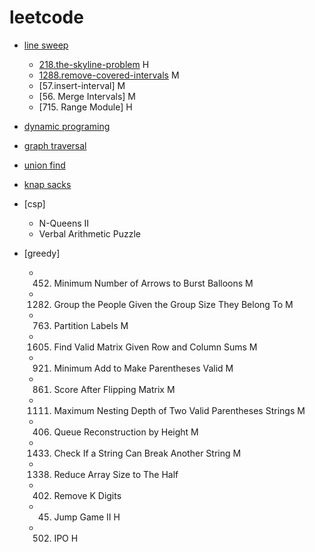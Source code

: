 # leetcode

- [line sweep](./line-sweep/note.md)
    - [218.the-skyline-problem]() H
    - [1288.remove-covered-intervals]() M
    - [57.insert-interval] M
    - [56. Merge Intervals] M
    - [715. Range Module] H
- [dynamic programing](./dynamic-programing/note.md)
- [graph traversal](./graph-traversal/note.md)
- [union find](./union-find/note.md)
- [knap sacks](.knap-sacks/note.md)
- [csp]
    - N-Queens II
    - Verbal Arithmetic Puzzle

- [greedy]
    - 452. Minimum Number of Arrows to Burst Balloons M
    - 1282. Group the People Given the Group Size They Belong To	M	
    - 763. Partition Labels M	
    - 1605. Find Valid Matrix Given Row and Column Sums		M	
    - 921. Minimum Add to Make Parentheses Valid		M	
    - 861. Score After Flipping Matrix	M	
    - 1111. Maximum Nesting Depth of Two Valid Parentheses Strings M	
    - 406. Queue Reconstruction by Height	M	
    - 1433. Check If a String Can Break Another String	M	
    - 1338. Reduce Array Size to The Half
    - 402. Remove K Digits

    - 45. Jump Game II H
    - 502. IPO H